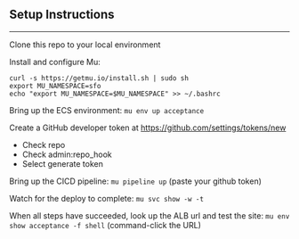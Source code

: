 ## Setup Instructions
-----

Clone this repo to your local environment

Install and configure Mu:
```
curl -s https://getmu.io/install.sh | sudo sh
export MU_NAMESPACE=sfo
echo "export MU_NAMESPACE=$MU_NAMESPACE" >> ~/.bashrc
```
Bring up the ECS environment:
`mu env up acceptance`

Create a GitHub developer token at https://github.com/settings/tokens/new
  - Check repo
  - Check admin:repo_hook
  - Select generate token

Bring up the CICD pipeline:
`mu pipeline up`
(paste your github token)

Watch for the deploy to complete:
`mu svc show -w -t`

When all steps have succeeded, look up the ALB url and test the site:
`mu env show acceptance -f shell`
(command-click the URL)
